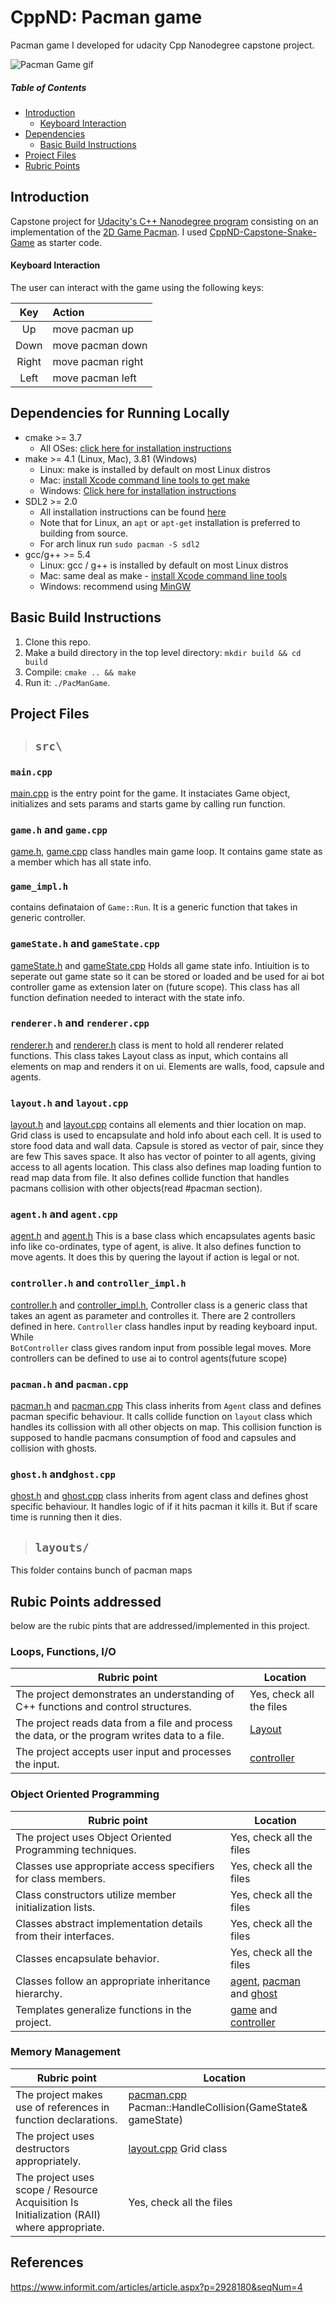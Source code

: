 # CppND: Pacman game
Pacman game I developed for udacity Cpp Nanodegree capstone project.

![Pacman Game gif](https://github.com/intelligentchild/PacMan/blob/master/pacman.gif)

##### Table of Contents 
- [Introduction](#introduction)
    - [Keyboard Interaction](#keyboard-interaction)
- [Dependencies](#dependencies-for-running-locally)
    - [Basic Build Instructions](#basic-build-instructions)
- [Project Files](#project-files)
- [Rubric Points](#rubic-points-addressed)

## Introduction
Capstone project for [Udacity's C++ Nanodegree program](https://www.udacity.com/course/c-plus-plus-nanodegree--nd213) 
 consisting on an implementation of the [2D Game Pacman](https://en.wikipedia.org/wiki/Pac-Man).
I used [CppND-Capstone-Snake-Game](https://github.com/udacity/CppND-Capstone-Snake-Game) as starter code.


#### Keyboard Interaction
The user can interact with the game using the following keys:

| Key             | Action                                  | 
| :-------------: |:----------------------------------------|
| Up              | move pacman up                          |
| Down            | move pacman down                        |
| Right           | move pacman right                       |
| Left            | move pacman left                        |

## Dependencies for Running Locally
* cmake >= 3.7
  * All OSes: [click here for installation instructions](https://cmake.org/install/)
* make >= 4.1 (Linux, Mac), 3.81 (Windows)
  * Linux: make is installed by default on most Linux distros
  * Mac: [install Xcode command line tools to get make](https://developer.apple.com/xcode/features/)
  * Windows: [Click here for installation instructions](http://gnuwin32.sourceforge.net/packages/make.htm)
* SDL2 >= 2.0
  * All installation instructions can be found [here](https://wiki.libsdl.org/Installation)
  * Note that for Linux, an `apt` or `apt-get` installation is preferred to building from source.
  * For arch linux run `sudo pacman -S sdl2`
* gcc/g++ >= 5.4
  * Linux: gcc / g++ is installed by default on most Linux distros
  * Mac: same deal as make - [install Xcode command line tools](https://developer.apple.com/xcode/features/)
  * Windows: recommend using [MinGW](http://www.mingw.org/)

## Basic Build Instructions

1. Clone this repo.
2. Make a build directory in the top level directory: `mkdir build && cd build`
3. Compile: `cmake .. && make`
4. Run it: `./PacManGame`.

## Project Files

> ## `src\`

### `main.cpp`
[main.cpp](src/main.cpp) is the entry point for the game. It instaciates Game object, initializes and sets params and starts game by calling run function.

### `game.h` and `game.cpp`
[game.h](src/game.h), [game.cpp](src/game.h)
class handles main game loop. It contains game state as a member which has all state info.
### `game_impl.h`
contains definataion of `Game::Run`. It is a generic function that takes in generic controller.

### `gameState.h` and `gameState.cpp`
[gameState.h](src/gameState.h) and [gameState.cpp](src/gameState.cpp) Holds all game state info.
Intiuition is to seperate out game state so it can be stored or loaded and be used for ai bot
controller game as extension later on (future scope).
This class has all function defination needed to interact with the state info.

### `renderer.h` and `renderer.cpp`
[renderer.h](src/renderer.h) and [renderer.h](src/renderer.h)  class is ment to hold all renderer related functions.
This class takes Layout class as input, which contains all elements on map and renders it on ui.
Elements are walls, food, capsule and agents.

### `layout.h` and `layout.cpp`
[layout.h](src/layout.h) and [layout.cpp](src/layout.cpp) contains all elements and thier location on map.
Grid class is used to encapsulate and hold info about each cell. It is used to store food data and wall data.
Capsule is stored as vector of pair,  since they are few This saves space.
It also has vector of pointer to all agents, giving access to all agents location.
This class also defines map loading funtion to read map data from file.
It also defines collide function that handles pacmans collision with other objects(read #pacman section). 

### `agent.h` and `agent.cpp`
[agent.h](src/agent.h) and [agent.h](src/agent.h) This is a base class which encapsulates agents basic info like
co-ordinates, type of agent, is alive. It also defines function to move agents. It does this by quering the layout
if action is legal or not.

### `controller.h` and `controller_impl.h`
[controller.h](src/controller.h) and [controller_impl.h](src/controller_impl.h), Controller class is 
a generic class that takes an agent as parameter and controlles it. There are 2 controllers defined in here. 
`Controller` class handles input by reading keyboard input. While  
`BotController` class gives random input from possible legal moves.
More controllers can be defined to use ai to control agents(future scope)

### `pacman.h` and `pacman.cpp`
[pacman.h](src/pacman.h) and [pacman.cpp](src/pacman.cpp) This class inherits from `Agent` class and defines pacman 
specific behaviour. It calls collide function on `layout` class which handles its collission with all other objects
on map. This collision function is supposed to handle pacmans consumption of food and capsules and collision with ghosts.

### `ghost.h` and`ghost.cpp`
[ghost.h](src/ghost.h) and [ghost.cpp](src/ghost.cpp) class inherits from agent class and defines ghost specific behaviour.
It handles logic of if it hits pacman it kills it. But if scare time is running then it dies.


> ## `layouts/`
This folder contains bunch of pacman maps



## Rubic Points addressed
below are the rubic pints that are addressed/implemented in this project.
### Loops, Functions, I/O
| Rubric point  | Location |
| ------------- | ------------- |
| The project demonstrates an understanding of C++ functions and control structures.  |   Yes, check all the files
| The project reads data from a file and process the data, or the program writes data to a file.  | [Layout](src/layout.cpp) 
The project accepts user input and processes the input.  |   [controller](src/controller_impl.h)

### Object Oriented Programming
| Rubric point  | Location |
| ------------- | ------------- |
| The project uses Object Oriented Programming techniques.  |   Yes, check all the files
Classes use appropriate access specifiers for class members. | Yes, check all the files
Class constructors utilize member initialization lists. | Yes, check all the files
Classes abstract implementation details from their interfaces. | Yes, check all the files
Classes encapsulate behavior. | Yes, check all the files
Classes follow an appropriate inheritance hierarchy.| [agent](src/agent.h), [pacman](src/pacman.h) and [ghost](src/ghost.h) 
Templates generalize functions in the project.| [game](src/game_impl.h) and [controller](src/controller_impl.h) 

### Memory Management
| Rubric point  | Location |
| ------------- | ------------- |
| The project makes use of references in function declarations.  |   [pacman.cpp](src/pacman.cpp) Pacman::HandleCollision(GameState& gameState)
The project uses destructors appropriately. | [layout.cpp](src/layout.cpp) Grid class
The project uses scope / Resource Acquisition Is Initialization (RAII) where appropriate. | Yes, check all the files


## References
https://www.informit.com/articles/article.aspx?p=2928180&seqNum=4
